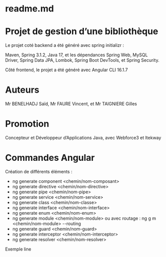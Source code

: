 # readme.md

# Projet de gestion d’une bibliothèque

Le projet coté backend a été généré avec spring initializr :

Maven, Spring 3.1.2, Java 17, et les dépendances Spring Web, MySQL Driver, Spring Data JPA, Lombok, Spring Boot DevTools, et Spring Security.

Côté frontend, le projet a été généré avec Angular CLI 16.1.7

# Auteurs

Mr BENELHADJ Saïd, Mr FAURE Vincent, et Mr TAIGNIERE Gilles

# Promotion

Concepteur et Développeur d’Applications Java, avec Webforce3 et Itekway

# Commandes Angular

Création de différents éléments :

- ng generate component <chemin/nom-composant>
- ng generate directive <chemin/nom-directive>
- ng generate pipe <chemin/nom-pipe>
- ng generate service <chemin/nom-service>
- ng generate class <chemin/nom-classe>
- ng generate interface <chemin/nom-interface>
- ng generate enum <chemin/nom-enum>
- ng generate module <chemin/nom-module>
     ou avec routage : ng g m <chemin/nom-module> --routing
- ng generate guard <chemin/nom-guard>
- ng generate interceptor <chemin/nom-interceptor>
- ng generate resolver <chemin/nom-resolver>

Exemple line